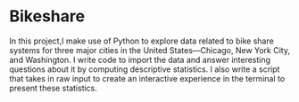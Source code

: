 # Bikeshare
In this project,I make use of Python to explore data related to bike share systems for three major cities in the United States—Chicago, New York City, and Washington. I write code to import the data and answer interesting questions about it by computing descriptive statistics. I also write a script that takes in raw input to create an interactive experience in the terminal to present these statistics.
